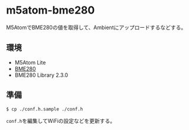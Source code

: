 # m5atom-bme280

M5AtomでBME280の値を取得して、Ambientにアップロードするなどする。

## 環境

- M5Atom Lite
- [BME280](http://ssci.to/2236)
- BME280 Library 2.3.0

## 準備

`$ cp ./conf.h.sample ./conf.h`

`conf.h`を編集してWiFiの設定などを更新する。
